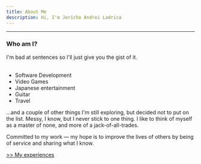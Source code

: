 ```yaml
---
title: About Me
description: Hi, I'm Jericho Andrei Ladrica
---
```


***

### Who am I?

I'm bad at sentences so I'll just give you the gist of it. <br><br>

- Software Development
- Video Games
- Japanese entertainment
- Guitar
- Travel

...and a couple of other things I'm still exploring, but decided not to put on the list. Messy, I know, but I never stick to one thing. I like to think of myself as a master of none, and more of a jack-of-all-trades.

Committed to my work — my hope is to improve the lives of others by being of service and sharing what I know.  

[>> My experiences](/experience "This is totally not a glorified resume I swear")

<br>
